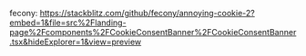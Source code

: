 fecony: https://stackblitz.com/github/fecony/annoying-cookie-2?embed=1&file=src%2Flanding-page%2Fcomponents%2FCookieConsentBanner%2FCookieConsentBanner.tsx&hideExplorer=1&view=preview
